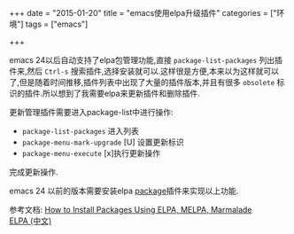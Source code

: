 +++
date = "2015-01-20"
title = "emacs使用elpa升级插件"
categories = ["环境"]
tags = ["emacs"]

+++

emacs 24以后自动支持了elpa包管理功能,直接 `package-list-packages` 列出插件来,然后 `Ctrl-s` 搜索插件,选择安装就可以.这样很是方便,本来以为这样就可以了,但是随着时间推移,插件列表中出现了大量的插件版本,并且有很多 `obsolete` 标识的插件.所以想到了我需要elpa来更新插件和删除插件.

更新管理插件需要进入package-list中进行操作:

+ `package-list-packages` 进入列表
+ `package-menu-mark-upgrade` [U] 设置更新标识
+ `package-menu-execute` [x]执行更新操作

完成更新操作.

emacs 24 以前的版本需要安装elpa [package](http://repo.or.cz/w/emacs.git/blob_plain/ba08b24186711eaeb3748f3d1f23e2c2d9ed0d09:/lisp/emacs-lisp/package.el)插件来实现以上功能.

参考文档:
    [How to Install Packages Using ELPA, MELPA, Marmalade](http://ergoemacs.org/emacs/emacs_package_system.html)  
[ELPA (中文)](http://www.emacswiki.org/emacs/ELPA_%28%E4%B8%AD%E6%96%87%29)
